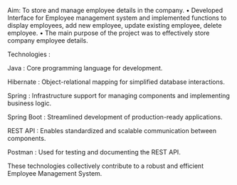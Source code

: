 Aim: To store and manage employee details in the company.
• Developed Interface for Employee management system and implemented functions to display employees, add new employee, update existing employee, delete employee.
• The main purpose of the project was to effectively store company employee details.

Technologies :

Java : Core programming language for development.

Hibernate : Object-relational mapping for simplified database interactions.

Spring : Infrastructure support for managing components and implementing business logic.

Spring Boot : Streamlined development of production-ready applications.

REST API : Enables standardized and scalable communication between components.

Postman : Used for testing and documenting the REST API.

These technologies collectively contribute to a robust and efficient Employee Management System.




